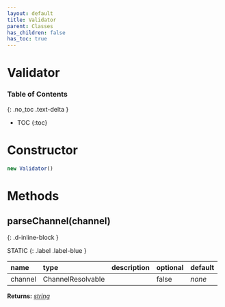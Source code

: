 ```yaml
---
layout: default
title: Validator
parent: Classes
has_children: false
has_toc: true
---
```


# Validator
### Table of Contents
{: .no_toc .text-delta }

- TOC
{:toc}
# Constructor
```js
new Validator()
```

# Methods
## parseChannel(channel)
{: .d-inline-block }

STATIC
{: .label .label-blue }

| name | type | description | optional | default |
|:-----|:-----|:------------|:---------|:--------|
| channel | ChannelResolvable |   | false | *none* |

**Returns:** *[string](https://developer.mozilla.org/en-US/docs/Web/JavaScript/Reference/Global_Objects/string)*

